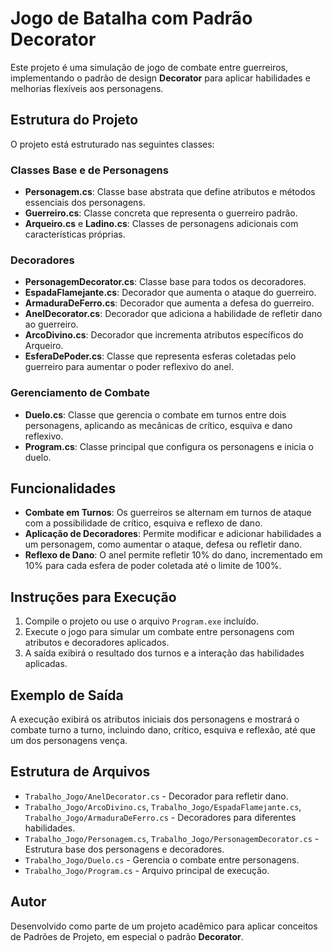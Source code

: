 
# Jogo de Batalha com Padrão Decorator

Este projeto é uma simulação de jogo de combate entre guerreiros, implementando o padrão de design **Decorator** para aplicar habilidades e melhorias flexíveis aos personagens.

## Estrutura do Projeto

O projeto está estruturado nas seguintes classes:

### Classes Base e de Personagens
- **Personagem.cs**: Classe base abstrata que define atributos e métodos essenciais dos personagens.
- **Guerreiro.cs**: Classe concreta que representa o guerreiro padrão.
- **Arqueiro.cs** e **Ladino.cs**: Classes de personagens adicionais com características próprias.

### Decoradores
- **PersonagemDecorator.cs**: Classe base para todos os decoradores.
- **EspadaFlamejante.cs**: Decorador que aumenta o ataque do guerreiro.
- **ArmaduraDeFerro.cs**: Decorador que aumenta a defesa do guerreiro.
- **AnelDecorator.cs**: Decorador que adiciona a habilidade de refletir dano ao guerreiro.
- **ArcoDivino.cs**: Decorador que incrementa atributos específicos do Arqueiro.
- **EsferaDePoder.cs**: Classe que representa esferas coletadas pelo guerreiro para aumentar o poder reflexivo do anel.

### Gerenciamento de Combate
- **Duelo.cs**: Classe que gerencia o combate em turnos entre dois personagens, aplicando as mecânicas de crítico, esquiva e dano reflexivo.
- **Program.cs**: Classe principal que configura os personagens e inicia o duelo.

## Funcionalidades

- **Combate em Turnos**: Os guerreiros se alternam em turnos de ataque com a possibilidade de crítico, esquiva e reflexo de dano.
- **Aplicação de Decoradores**: Permite modificar e adicionar habilidades a um personagem, como aumentar o ataque, defesa ou refletir dano.
- **Reflexo de Dano**: O anel permite refletir 10% do dano, incrementado em 10% para cada esfera de poder coletada até o limite de 100%.

## Instruções para Execução

1. Compile o projeto ou use o arquivo `Program.exe` incluído.
2. Execute o jogo para simular um combate entre personagens com atributos e decoradores aplicados.
3. A saída exibirá o resultado dos turnos e a interação das habilidades aplicadas.

## Exemplo de Saída

A execução exibirá os atributos iniciais dos personagens e mostrará o combate turno a turno, incluindo dano, crítico, esquiva e reflexão, até que um dos personagens vença.

## Estrutura de Arquivos

- `Trabalho_Jogo/AnelDecorator.cs` - Decorador para refletir dano.
- `Trabalho_Jogo/ArcoDivino.cs`, `Trabalho_Jogo/EspadaFlamejante.cs`, `Trabalho_Jogo/ArmaduraDeFerro.cs` - Decoradores para diferentes habilidades.
- `Trabalho_Jogo/Personagem.cs`, `Trabalho_Jogo/PersonagemDecorator.cs` - Estrutura base dos personagens e decoradores.
- `Trabalho_Jogo/Duelo.cs` - Gerencia o combate entre personagens.
- `Trabalho_Jogo/Program.cs` - Arquivo principal de execução.

## Autor

Desenvolvido como parte de um projeto acadêmico para aplicar conceitos de Padrões de Projeto, em especial o padrão **Decorator**.
